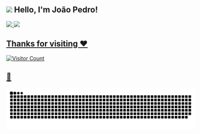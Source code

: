 ## <img src="https://raw.githubusercontent.com/alexnaiman/alexnaiman/master/resources/welcomeglitch.gif" width="50px" /> Hello, I'm João Pedro!

<div>
  <a href="https://github.com/jpedroreiss"/>
  <img height="180em" src="https://github-readme-stats.vercel.app/api?username=jpedroreiss&show_icons=true&theme=tokyonight&include_all_commits=true&count_private=true" style="max-width:100%;"/>
  <img height="180em" src="https://github-readme-stats.vercel.app/api/top-langs/?username=jpedroreiss&layout=compact&langs_count=5&theme=tokyonight"/>
</div>
 
 ## Thanks for visiting :heart:
   ![Visitor Count](https://profile-counter.glitch.me/{jpedroreiss}/count.svg) 
  
##  :snake: 
 <img src="https://raw.githubusercontent.com/Platane/snk/output/github-contribution-grid-snake.svg"/>  



